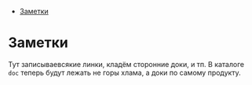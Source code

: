   - [Заметки](#user-content-заметки)

# Заметки

Тут записываевсякие линки, кладём сторонние доки, и тп.
В каталоге `doc` теперь будут лежать не горы хлама, а доки по самому продукту.
